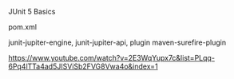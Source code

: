 JUnit 5 Basics

pom.xml

junit-jupiter-engine, junit-jupiter-api, plugin maven-surefire-plugin

https://www.youtube.com/watch?v=2E3WqYupx7c&list=PLqq-6Pq4lTTa4ad5JISViSb2FVG8Vwa4o&index=1
